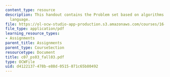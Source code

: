 ```yaml
---
content_type: resource
description: This handout contains the Problem set based on algorithms in the assembly
  language.
file: https://ol-ocw-studio-app-production.s3.amazonaws.com/courses/16-01-unified-engineering-i-ii-iii-iv-fall-2005-spring-2006/d4122137478be88d0515871c65b80492_c07_ps03_fall03.pdf
file_type: application/pdf
learning_resource_types:
- Assignments
parent_title: Assignments
parent_type: CourseSection
resourcetype: Document
title: c07_ps03_fall03.pdf
type: OCWFile
uid: d4122137-478b-e88d-0515-871c65b80492
---
```

